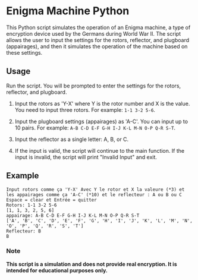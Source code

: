 # Enigma Machine Python

This Python script simulates the operation of an Enigma machine, a type of encryption device used by the Germans during World War II. The script allows the user to input the settings for the rotors, reflector, and plugboard (appairages), and then it simulates the operation of the machine based on these settings.

## Usage
Run the script. You will be prompted to enter the settings for the rotors, reflector, and plugboard.

1. Input the rotors as 'Y-X' where Y is the rotor number and X is the value. You need to input three rotors. For example: `1-1 3-2 5-6`.

2. Input the plugboard settings (appairages) as 'A-C'. You can input up to 10 pairs. For example: `A-B C-D E-F G-H I-J K-L M-N O-P Q-R S-T`.

3. Input the reflector as a single letter: A, B, or C.

4. If the input is valid, the script will continue to the main function. If the input is invalid, the script will print "Invalid Input" and exit.

## Example
```
Input rotors comme ça 'Y-X' Avec Y le rotor et X la valeure (*3) et les appairages comme ça 'A-C' (*10) et le reflecteur : A ou B ou C
Espace = clear et Entrée = quitter
Rotors: 1-1 3-2 5-6
[1, 1, 3, 2, 5, 6]
appairage: A-B C-D E-F G-H I-J K-L M-N O-P Q-R S-T
['A', 'B', 'C', 'D', 'E', 'F', 'G', 'H', 'I', 'J', 'K', 'L', 'M', 'N', 'O', 'P', 'Q', 'R', 'S', 'T']
Reflecteur: B
B
```


### Note
**This script is a simulation and does not provide real encryption. It is intended for educational purposes only.**